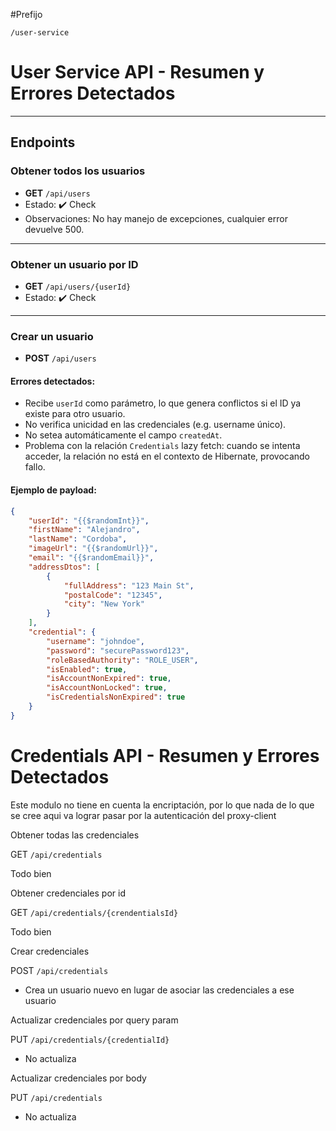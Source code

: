 #Prefijo

`/user-service`

# User Service API - Resumen y Errores Detectados

---

## Endpoints

### Obtener todos los usuarios

- **GET** `/api/users`  
- Estado: ✔️ Check  
- Observaciones: No hay manejo de excepciones, cualquier error devuelve 500.

---

### Obtener un usuario por ID

- **GET** `/api/users/{userId}`  
- Estado: ✔️ Check

---

### Crear un usuario

- **POST** `/api/users`  

#### Errores detectados:

- Recibe `userId` como parámetro, lo que genera conflictos si el ID ya existe para otro usuario.
- No verifica unicidad en las credenciales (e.g. username único).
- No setea automáticamente el campo `createdAt`.
- Problema con la relación `Credentials` lazy fetch: cuando se intenta acceder, la relación no está en el contexto de Hibernate, provocando fallo.

#### Ejemplo de payload:
```json
{
    "userId": "{{$randomInt}}",
    "firstName": "Alejandro",
    "lastName": "Cordoba",
    "imageUrl": "{{$randomUrl}}",
    "email": "{{$randomEmail}}",
    "addressDtos": [
        {
            "fullAddress": "123 Main St",
            "postalCode": "12345",
            "city": "New York"
        }
    ],
    "credential": {
        "username": "johndoe",
        "password": "securePassword123",
        "roleBasedAuthority": "ROLE_USER",
        "isEnabled": true,
        "isAccountNonExpired": true,
        "isAccountNonLocked": true,
        "isCredentialsNonExpired": true
    }
}
```
# Credentials API - Resumen y Errores Detectados

Este modulo no tiene en cuenta la encriptación, por lo que nada de lo que se cree aqui va lograr pasar por la autenticación del proxy-client

Obtener todas las credenciales

GET `/api/credentials` 

Todo bien

Obtener credenciales por id

GET `/api/credentials/{crendentialsId}`

Todo bien

Crear credenciales

POST `/api/credentials`

- Crea un usuario nuevo en lugar de asociar las credenciales a ese usuario


Actualizar credenciales por query param

PUT `/api/credentials/{credentialId}`

- No actualiza

Actualizar credenciales por body

PUT `/api/credentials`

- No actualiza